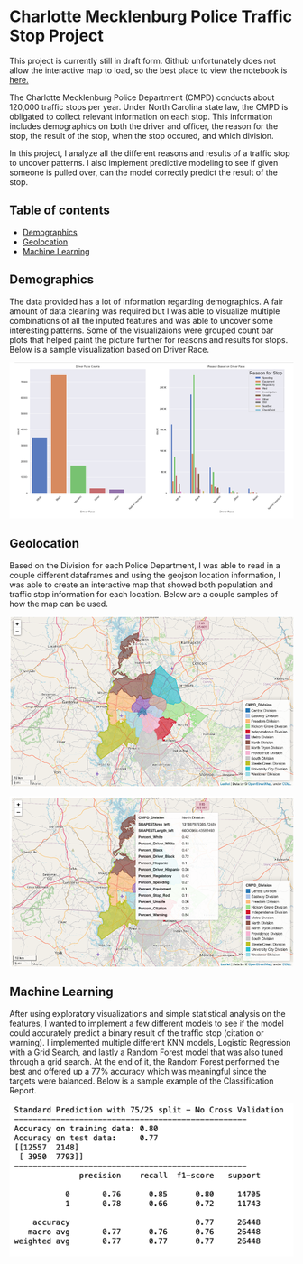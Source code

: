 # Charlotte Mecklenburg Police Traffic Stop Project
This project is currently still in draft form. Github unfortunately does not allow the interactive map to load, so the best place to view the notebook is [here.](https://nbviewer.org/github/hausra5/CMPD-Project/blob/main/CMPD%20Project%20DRAFT.ipynb)

The Charlotte Mecklenburg Police Department (CMPD) conducts about 120,000 traffic stops per year. Under North Carolina state law, the CMPD is obligated to collect relevant information on each stop. This information includes demographics on both the driver and officer, the reason for the stop, the result of the stop, when the stop occured, and which division.

In this project, I analyze all the different reasons and results of a traffic stop to uncover patterns. I also implement predictive modeling to see if given someone is pulled over, can the model correctly predict the result of the stop.

## Table of contents
* [Demographics](#Demographics)
* [Geolocation](#Geolocation)
* [Machine Learning](#Machine-Learning)

## Demographics
The data provided has a lot of information regarding demographics. A fair amount of data cleaning was required but I was able to visualize multiple combinations of all the inputed features and was able to uncover some interesting patterns. Some of the visualizaions were grouped count bar plots that helped paint the picture further for reasons and results for stops. Below is a sample visualization based on Driver Race.

![Race Graph Examples](CMPD-Driver-Demographic-Example.png)

## Geolocation
Based on the Division for each Police Department, I was able to read in a couple different dataframes and using the geojson location information, I was able to create an interactive map that showed both population and traffic stop information for each location. Below are a couple samples of how the map can be used.

![Interactive Map Exampe 1](CMPD-Map-Example-1.png)

![Interactive Map Exampe 2](CMPD-Map-Example-2.png)

## Machine Learning
After using exploratory visualizations and simple statistical analysis on the features, I wanted to implement a few different models to see if the model could accurately predict a binary result of the traffic stop (citation or warning). I implemented multiple different KNN models, Logistic Regression with a Grid Search, and lastly a Random Forest model that was also tuned through a grid search. At the end of it, the Random Forest performed the best and offered up a 77% accuracy which was meaningful since the targets were balanced. Below is a sample example of the Classification Report.

![Classification Report](CMPD-RFC-Example.png)


